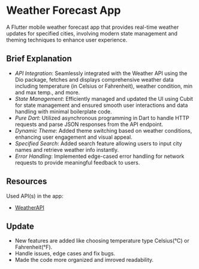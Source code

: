 # Weather Forecast App

A Flutter mobile weather forecast app that provides real-time weather updates for specified cities, involving modern state management and theming techniques to enhance user experience.

## Brief Explanation

- *API Integration*: Seamlessly integrated with the Weather API using the Dio package, fetches and displays comprehensive weather data including temperature (in Celsius or Fahrenheit), weather condition, min and max temp., and more.
- *State Management*: Efficiently managed and updated the UI using Cubit for state management and ensured smooth user interactions and data handling with minimal boilerplate code.
- *Pure Dart*: Utilized asynchronous programming in Dart to handle HTTP requests and parse JSON responses from the API endpoint.
- *Dynamic Theme*: Added theme switching based on weather conditions, enhancing user engagement and visual appeal.
- *Specified Search*: Added search feature allowing users to input city names and retrieve weather info instantly.
- *Error Handling*: Implemented edge-cased error handling for network requests to provide meaningful feedback to users.

## Resources

Used API(s) in the app:
- [WeatherAPI](https://www.weatherapi.com/)

## Update
- New features are added like choosing temperature type Celsius(°C) or Fahrenheit(°F).
- Handle issues, edge cases and fix bugs.
- Made the code more organized and imroved readability.
